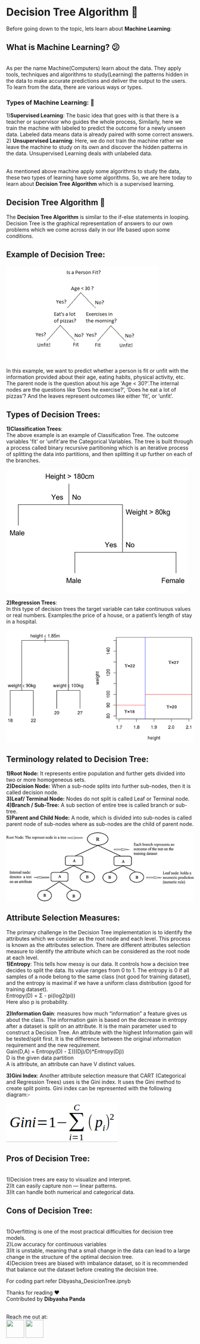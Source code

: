 # Decision Tree Algorithm :thinking:

Before going down to the topic, lets learn about **Machine Learning**:
## What is Machine Learning? :confused:
<br>As per the name Machine(Computers) learn about the data. They apply tools, techniques and algorithms to study(Learning) the patterns hidden in the data to make accurate predictions and deliver the output to the users.
<br>To learn from the data, there are various ways or types.
### Types of Machine Learning: :shushing_face:
1)**Supervised Learning**: 
The basic idea that goes with is that there is a teacher or supervisor who guides the whole process, Similarly, here we train the machine with labeled to predict the outcome for a newly unseen data. Labeled data means data is already paired with some correct answers.
<br>2) **Unsupervised Learning**:
Here, we do not train the machine rather we leave the machine to study on its own and discover the hidden patterns in the data. Unsupervised Learning deals with unlabeled data. 

<br>As mentioned above machine apply some algorithms to study the data, these two types of learning have some algorithms. So, we are here today to learn about **Decision Tree Algorithm** which is a supervised learning.

## Decision Tree Algorithm :deciduous_tree:
The **Decision Tree Algorithm** is similar to the if-else statements in looping. Decision Tree is the graphical representation of answers to our own problems which we come across daily in our life based upon some conditions.

## Example of Decision Tree:
<img src="images/pic2.png">

In this example, we want to predict whether a person is fit or unfit with the information provided about their age, eating habits, physical activity, etc. The parent node is the question about his age 'Age < 30?'.The internal nodes are the questions like ‘Does he exercise?’, ‘Does he eat a lot of pizzas’? And the leaves represent outcomes like either ‘fit’, or ‘unfit’.
## Types of Decision Trees:
**1)Classification Trees**:
<br>The above example is an example of Classification Tree. The outcome variables 'fit' or 'unfit'are the Categorical Variables.
The tree is built through a process called binary recursive partitioning which is an iterative process of splitting the data into partitions, and then splitting it up further on each of the branches.

<img src="images/pic3.png">

**2)Regression Trees**:
<br>In this type of decision trees the target variable can take continuous values or real numbers. Examples:the price of a house, or a patient’s length of stay in a hospital.

<img src="images/pic4.png">

## Terminology related to Decision Tree:
**1)Root Node:** It represents entire population and further gets divided into two or more homogeneous sets.<br>
**2)Decision Node:** When a sub-node splits into further sub-nodes, then it is called decision node.<br>
**3)Leaf/ Terminal Node:** Nodes do not split is called Leaf or Terminal node.<br>
**4)Branch / Sub-Tree:** A sub section of entire tree is called branch or sub-tree.<br>
**5)Parent and Child Node:** A node, which is divided into sub-nodes is called parent node of sub-nodes where as sub-nodes are the child of parent node.

<img src="images/pic1.png">


## Attribute Selection Measures:
The primary challenge in the Decision Tree implementation is to identify the attributes which we consider as the root node and each level. This process is known as the attributes selection. There are different attributes selection measure to identify the attribute which can be considered as the root node at each level.<br>
**1)Entropy**: This tells how messy is our data. It controls how a decision tree decides to split the data. Its value ranges from 0 to 1. The entropy is 0 if all samples of a node belong to the same class (not good for training dataset), and the entropy is maximal if we have a uniform class distribution (good for training dataset). 
<br>Entropy(D) = Σ - pi(log2(pi))
<br>Here also p is probability.

**2)Information Gain**: measures how much “information” a feature gives us about the class. The information gain is based on the decrease in entropy after a dataset is split on an attribute. It is the main parameter used to construct a Decision Tree. An attribute with the highest Information gain will be tested/split first. It is the difference between the original information requirement and the new requirement.
<br>Gain(D,A) = Entropy(D) - Σ(((Dj)/D)*Entropy(Dj))
<br>D is the given data partition
<br>A is attribute, an attribute can have V distinct values.

**3)Gini Index**: Another attribute selection measure that CART (Categorical and Regression Trees) uses is the Gini index. It uses the Gini method to create split points.
Gini index can be represented with the following diagram:-

<img src="images/pic5.png">


















## Pros of Decision Tree:
<br>1)Decision trees are easy to visualize and interpret.
<br>2)It can easily capture non — linear patterns.
<br>3)It can handle both numerical and categorical data.

## Cons of Decision Tree:
<br>1)Overfitting is one of the most practical difficulties for decision tree models.
<br>2)Low accuracy for continuous variables
<br>3)It is unstable, meaning that a small change in the data can lead to a large change in the structure of the optimal decision tree.
<br>4)Decision trees are biased with imbalance dataset, so it is recommended that balance out the dataset before creating the decision tree.

For coding part refer Dibyasha_DesicionTree.ipnyb

Thanks for reading :heart:
<br> Contributed by **Dibyasha Panda**

<br>Reach me out at:
<br><a href="https://linkedin.com/"><img src = "https://github.com/DibyashaPanda/dibyasha-panda/blob/master/images/linkedin.png" width = "48" height = "48"></a>
<a href="https://gmail.com/"><img src = "https://github.com/DibyashaPanda/dibyasha-panda/blob/master/images/gmail.jpg" width = "48" height = "48"></a>
